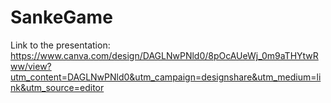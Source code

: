 # SankeGame
Link to the presentation:
https://www.canva.com/design/DAGLNwPNld0/8pOcAUeWj_0m9aTHYtwRww/view?utm_content=DAGLNwPNld0&utm_campaign=designshare&utm_medium=link&utm_source=editor
